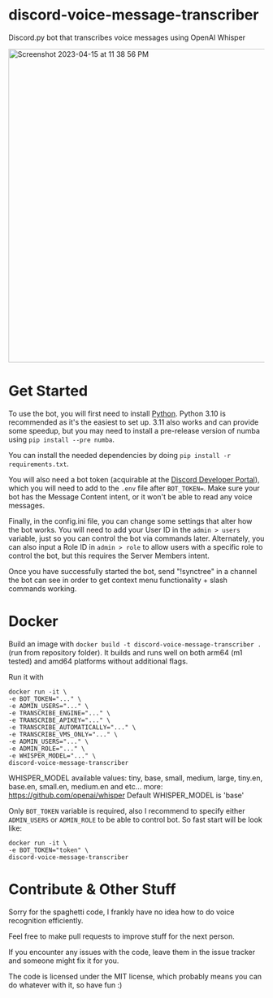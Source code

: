 # discord-voice-message-transcriber
Discord.py bot that transcribes voice messages using OpenAI Whisper

<img width="618" alt="Screenshot 2023-04-15 at 11 38 56 PM" src="https://user-images.githubusercontent.com/44641166/232242082-af33cc32-e479-4bf8-aef6-80e6f3453226.png">

# Get Started

To use the bot, you will first need to install [Python](https://python.org). Python 3.10 is recommended as it's the easiest to set up. 3.11 also works and can provide some speedup, but you may need to install a pre-release version of numba using `pip install --pre numba`.

You can install the needed dependencies by doing `pip install -r requirements.txt`.

You will also need a bot token (acquirable at the [Discord Developer Portal](https://discord.com/developers/applications)), which you will need to add to the `.env` file after `BOT_TOKEN=`. Make sure your bot has the Message Content intent, or it won't be able to read any voice messages.

Finally, in the config.ini file, you can change some settings that alter how the bot works. You will need to add your User ID in the `admin > users` variable, just so you can control the bot via commands later. Alternately, you can also input a Role ID in `admin > role` to allow users with a specific role to control the bot, but this requires the Server Members intent.

Once you have successfully started the bot, send "!synctree" in a channel the bot can see in order to get context menu functionality + slash commands working.

# Docker

Build an image with `docker build -t discord-voice-message-transcriber .` (run from repository folder).
It builds and runs well on both arm64 (m1 tested) and amd64 platforms without additional flags.

Run it with 
```
docker run -it \
-e BOT_TOKEN="..." \
-e ADMIN_USERS="..." \
-e TRANSCRIBE_ENGINE="..." \
-e TRANSCRIBE_APIKEY="..." \
-e TRANSCRIBE_AUTOMATICALLY="..." \
-e TRANSCRIBE_VMS_ONLY="..." \
-e ADMIN_USERS="..." \
-e ADMIN_ROLE="..." \
-e WHISPER_MODEL="..." \
discord-voice-message-transcriber
```

WHISPER_MODEL available values: tiny, base, small, medium, large, tiny.en, base.en, small.en, medium.en and etc... more: https://github.com/openai/whisper
Default WHISPER_MODEL is 'base'

Only `BOT_TOKEN` variable is required, also I recommend to specify either `ADMIN_USERS` or `ADMIN_ROLE` to be able to control bot.
So fast start will be look like:

```
docker run -it \
-e BOT_TOKEN="token" \
discord-voice-message-transcriber
```

# Contribute & Other Stuff

Sorry for the spaghetti code, I frankly have no idea how to do voice recognition efficiently.

Feel free to make pull requests to improve stuff for the next person.

If you encounter any issues with the code, leave them in the issue tracker and someone might fix it for you.

The code is licensed under the MIT license, which probably means you can do whatever with it, so have fun :)
